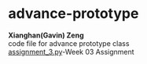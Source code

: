 # advance-prototype
**Xianghan(Gavin) Zeng**\
code file for advance prototype class\
[assignment_3.py](advance-prototype/assignment_03.py)-Week 03 Assignment
